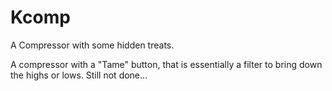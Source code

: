 # Kcomp
A Compressor with some hidden treats.

A compressor with a "Tame" button, that is essentially a filter to bring down the highs or lows. Still not done... 
